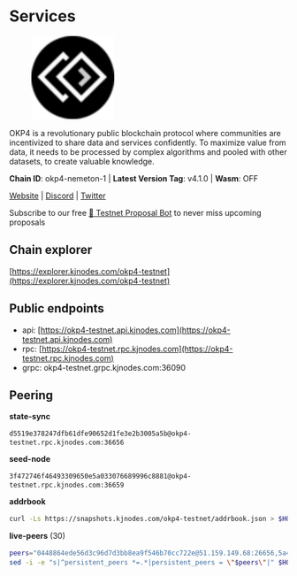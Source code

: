 # Services

<figure><img src="https://raw.githubusercontent.com/kj89/cosmos-images/main/logos/okp4.png" width="150" alt=""><figcaption></figcaption></figure>

OKP4 is a revolutionary public blockchain protocol where communities are incentivized to  share data and services confidently. To maximize value from data, it needs to be processed  by complex algorithms and pooled with other datasets, to create valuable knowledge.

**Chain ID**: okp4-nemeton-1 | **Latest Version Tag**: v4.1.0 | **Wasm**: OFF

[Website](https://okp4.network) | [Discord](https://discord.gg/okp4) | [Twitter](https://twitter.com/OKP4_Protocol)



Subscribe to our free [🤖 Testnet Proposal Bot](https://t.me/kjnodes_testnet_proposal_bot) to never miss upcoming proposals


## Chain explorer
[https://explorer.kjnodes.com/okp4-testnet](https://explorer.kjnodes.com/okp4-testnet)

## Public endpoints

* api: [https://okp4-testnet.api.kjnodes.com](https://okp4-testnet.api.kjnodes.com)
* rpc: [https://okp4-testnet.rpc.kjnodes.com](https://okp4-testnet.rpc.kjnodes.com)
* grpc: okp4-testnet.grpc.kjnodes.com:36090

## Peering

**state-sync**

```text
d5519e378247dfb61dfe90652d1fe3e2b3005a5b@okp4-testnet.rpc.kjnodes.com:36656
```

**seed-node**

```text
3f472746f46493309650e5a033076689996c8881@okp4-testnet.rpc.kjnodes.com:36659
```

**addrbook**
```bash
curl -Ls https://snapshots.kjnodes.com/okp4-testnet/addrbook.json > $HOME/.okp4d/config/addrbook.json
```

**live-peers** (30)
```bash
peers="0448864ede56d3c96d7d3bb8ea9f546b70cc722e@51.159.149.68:26656,5a48f6e97236ea2b75184a8c4c4ddd7c5a939a2e@65.109.65.163:20456,7dfc61d3ac9f6da7fa9f4893bc0ffa17ef8006e6@185.111.159.139:36656,78d923333e39e747c6a7fbfcc822ec6279990556@91.211.251.232:28656,874373b78d2cd50e716aa464bf407581d9305655@94.250.201.130:27656,0521f5697fd89fc58bfbe0867525a9fe9efc12f4@65.109.154.182:38656,584871b6f75e970f5a95f9532fdc05fc91d6b447@65.109.116.204:20456,c5616b6e6a0612f8800898e8e3ced17ffd87877a@51.178.65.184:26656,603828b0b21b150ece5aeee9d548a259d08348ec@65.108.224.156:26656,ead118d7cbe51cbabf5a77b69db7255512f41023@88.208.34.134:60656,42fbb917fca6787bc3ab774865f4bb1ef950f114@65.108.226.26:30656,8cdeb85dada114c959c36bb59ce258c65ae3a09c@88.198.242.163:36656,d1c1b729eff9afe7dfd371f190df6282c82ccfad@65.109.89.5:31656,c5ef62186e9aad1f83cab06f91533d1d5709bba7@65.109.117.212:13093,14f8949ab0a276d2e55c8fa6255430881978a619@185.192.96.236:26656,b0b56d944cf1cc569a1e77e0923e075bad94d755@141.95.145.41:28656,8527f34bd6e542304809386896997d12d80e5e0e@65.108.237.232:29656,5c2a752c9b1952dbed075c56c600c3a79b58c395@95.214.55.232:26996,44c4ad482cf8f1d9e7e18968da78bd0349fe853e@5.78.54.193:26656,854cc8b83a48ba4394c1940b57d0f42ec013e033@38.242.251.204:26656,d1a0ff9bd7ea1ebd06bc7158f3523f5e557328be@163.172.135.127:26656,eef77b5ae1c37f3e5809ff928c329dde906be388@65.108.133.73:21656,6a66a38bdd5895ec6f1ce18b3430860a30e18e02@142.132.149.118:26656,1e48c09a0f78070e90ed49b2e3d59f8fdc188e74@162.55.234.70:55156,8bccab4596e8bc162763bad6597d43523e6c32f8@104.194.8.68:26656,8a7605d8ae4338de5b7a0d5c70244ce05e377630@85.10.200.221:26656,fff0a8c202befd9459ff93783a0e7756da305fe3@38.242.150.63:16656,fe8bd9375c43a7cc6ef27e62d56af341a62e67c9@95.217.202.49:30656,d5519e378247dfb61dfe90652d1fe3e2b3005a5b@65.109.68.190:36656,1f4fa23210cc1d086a928a3c6de7c24f6c8f17ba@202.61.226.120:16656"
sed -i -e "s|^persistent_peers *=.*|persistent_peers = \"$peers\"|" $HOME/.okp4d/config/config.toml
```
